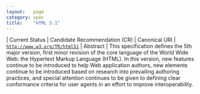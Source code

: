 ```yaml
---
layout:   page
category: spec
title:    "HTML 5.1"
---
```


| Current Status | Candidate Recommendation (CR)
| Canonical URI | [`http://www.w3.org/TR/html51`](http://www.w3.org/TR/html51)
| Abstract | This specification defines the 5th major version, first minor revision of the core language of the World Wide Web: the Hypertext Markup Language (HTML). In this version, new features continue to be introduced to help Web application authors, new elements continue to be introduced based on research into prevailing authoring practices, and special attention continues to be given to defining clear conformance criteria for user agents in an effort to improve interoperability.